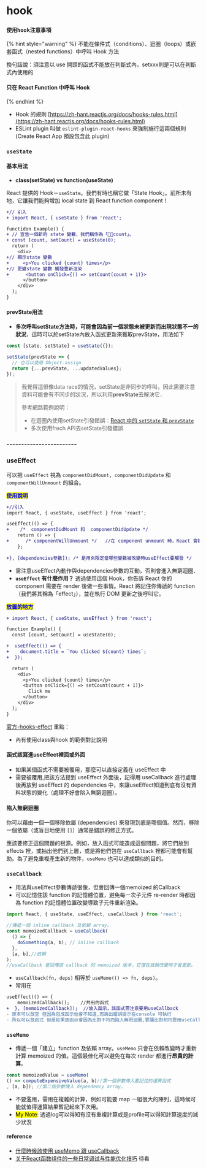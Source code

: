 # hook

### `使用hook注意事項`

{% hint style="warning" %}
不能在條件式（conditions）、迴圈（loops）或嵌套函式（nested functions）中呼叫 Hook 方法

換句話說：須注意以 use 開頭的函式不能放在判斷式內，setxxx則是可以在判斷式內使用的

#### 只在 React Function 中呼叫 Hook <a href="#only-call-hooks-from-react-functions" id="only-call-hooks-from-react-functions"></a>
{% endhint %}

* Hook 的規則 [https://zh-hant.reactjs.org/docs/hooks-rules.html](https://zh-hant.reactjs.org/docs/hooks-rules.html)
* ESLint plugin 叫做 `eslint-plugin-react-hooks` 來強制施行這兩個規則(Create React App 預設包含此 plugin)

### `useState`



#### **基本用法**

* **class(setState) vs function(useState)**

React 提供的 Hook－`useState`。我們有時也稱它做「State Hook」。前所未有地，它讓我們能夠增加 local state 到 React function component！

```diff
+// 引入
+ import React, { useState } from 'react';

functidon Example() {
+ // 宣告一個新的 state 變數，我們稱作為「count」。
+ const [count, setCount] = useState(0);
  return (
    <div>
+// 顯示state 變數
+     <p>You clicked {count} times</p>
+// 更變state 變數 觸發重新渲染
+      <button onClick={() => setCount(count + 1)}>
      </button>
    </div>
  );
}
```

#### prevState用法

* **多次呼叫setState方法時，可能會因為前一個狀態未被更新而出現狀態不一的狀況**，這時可以於setState內放入函式更新來獲取prevState，用法如下

```jsx
const [state, setState] = useState({});

setState(prevState => {
  // 也可以使用 Object.assign
  return {...prevState, ...updatedValues};
});
```

> 我覺得這很像data race的情況，setState是非同步的呼叫，因此需要注意資料可能會有不同步的狀況，所以利用**prevState**去解決它．
>
> 參考網路範例說明：
>
> * 在迴圈內使用setState引發錯誤：[React 中的 `setState` 和 `prevState`](https://www.delftstack.com/zh-tw/howto/react/react-setstate-prevstate/#react-%E4%B8%AD%E7%9A%84-setstate-%E5%92%8C-prevstate)
> * 多次使用frech API去setState引發錯誤

### ------------------------



### useEffect

可以把 `useEffect` 視為 `componentDidMount`，`componentDidUpdate` 和 `componentWillUnmount` 的組合。

<mark style="color:blue;">**使用說明**</mark>

```diff
+//引入
import React, { useState, useEffect } from 'react';

useEffect(() => {
+    /*  componentDidMount 和  componentDidUpdate */
    return () => {
+      /* componentWillUnmount */   //在 component unmount 時，React 會執行清除。
    };
    
+}, [dependencies參數]); /* 是用來限定當哪些變數被改變時useEffect要觸發 */

```

* 需注意useEffect內動作與dependencies參數的互動，否則會進入無窮迴圈．
* **`useEffect` 有什麼作用？** 透過使用這個 Hook，你告訴 React 你的 component 需要在 render 後做一些事情。React 將記住你傳遞的 function（我們將其稱為「effect」），並在執行 DOM 更新之後呼叫它。&#x20;

<mark style="color:blue;">**放置的地方**</mark>

```diff
+ import React, { useState, useEffect } from 'react';

function Example() {
  const [count, setCount] = useState(0);

+  useEffect(() => {
+    document.title = `You clicked ${count} times`;
+  });

  return (
    <div>
      <p>You clicked {count} times</p>
      <button onClick={() => setCount(count + 1)}>
        Click me
      </button>
    </div>
  );
}
```



[官方-hooks-effect](https://zh-hant.reactjs.org/docs/hooks-effect.html) 重點：

* 內有使用class與hook 的範例對比說明

#### 函式該寫進useEffect裡面或外面

* 如果某個函式不需要被覆用，那麼可以直接定義在 useEffect 中
* 需要被覆用,把該方法提到 useEffect 外面後，記得用 useCallback 進行處理後再放到 useEffect 的 dependencies 中，來讓useEffect知道到底有沒有資料狀態的變化（處理不好會陷入無窮迴圈）。

#### 陷入無窮迴圈

你可以藉由一個一個移除依屬 (dependencies) 來發現到底是哪個值。然而，移除一個依屬（或盲目地使用 `[]`）通常是錯誤的修正方式。

應該要修正這個問題的根源。例如，放入函式可能造成這個問題，將它們放到 effects 裡，或抽出他們到上層，或是將他們包在 `useCallback` 裡都可能會有幫助。為了避免重複產生新的物件，`useMemo` 也可以達成類似的目的。

### `useCallback` <a href="#usecallback" id="usecallback"></a>

* 用法與useEffect參數傳遞很像，但會回傳一個memoized 的Callback
* 可以記憶住該 function 的記憶體位置，避免每一次子元件 re-render 時都因為 function 的記憶體位置改變導致子元件重新渲染。

```jsx
import React, { useState, useEffect, useCallback } from 'react';

//傳遞一個 inline callback 及依賴 array。
const memoizedCallback = useCallback(
  () => {
    doSomething(a, b); // inline callback 
  },
  [a, b],//依賴
);
//useCallback 會回傳該 callback 的 memoized 版本，它僅在依賴改變時才會更新。
```

* `useCallback(fn, deps)` 相等於 `useMemo(() => fn, deps)`。
* 常用在

```diff
useEffect(() => {
    memoizedCallback();    //共用的函式
+  }, [memoizedCallback]);  //放入函示，該函式需注意要用useCallback
- 原本可以放空 但因為包成函示他會不知道,而跳出錯誤提示在console 可執行
- 所以可以放函式 但是如果放函示會因為比對不符而陷入無限迴圈,要讓比對相符要用useCallback
```

### `useMemo` <a href="#usememo" id="usememo"></a>

* 傳遞一個「建立」function 及依賴 array。`useMemo` 只會在依賴改變時才重新計算 memoized 的值。這個最佳化可以避免在每次 render 都進行**昂貴的計算**。

```javascript
const memoizedValue = useMemo(
() => computeExpensiveValue(a, b)//第一個參數傳入要記住的運算函式
, [a, b]); //第二個參數傳入 dependency array。
```

* 不要濫用，需用在複雜的計算，例如可能要 map 一組很大的陣列，這時候可能就值得運算結果暫記起來下次用。
* <mark style="background-color:yellow;">My Note</mark>: 透過log可以得知有沒有重複計算或是profile可以得知計算速度的減少狀況

#### reference

* [什麼時候該使用 useMemo 跟 useCallback](https://medium.com/ichef/%E4%BB%80%E9%BA%BC%E6%99%82%E5%80%99%E8%A9%B2%E4%BD%BF%E7%94%A8-usememo-%E8%B7%9F-usecallback-a3c1cd0eb520)
* [关于React函数组件的一些日常调试与性能优化技巧](https://juejin.cn/post/6987561807002992677) 待看
